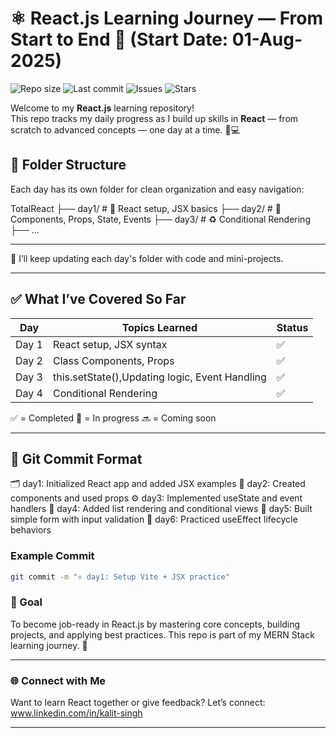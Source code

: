 # ⚛️ React.js Learning Journey — From Start to End 🚀 (Start Date: 01-Aug-2025)

![Repo size](https://img.shields.io/github/repo-size/KalitSingh/reactJourney)
![Last commit](https://img.shields.io/github/last-commit/KalitSingh/reactJourney)
![Issues](https://img.shields.io/github/issues/KalitSingh/reactJourney)
![Stars](https://img.shields.io/github/stars/KalitSingh/reactJourney?style=social)


Welcome to my **React.js** learning repository!  
This repo tracks my daily progress as I build up skills in **React** — from scratch to advanced concepts — one day at a time. 🧠💻

## 📁 Folder Structure
Each day has its own folder for clean organization and easy navigation:

TotalReact
├── day1/ # 🚀 React setup, JSX basics
├── day2/ # 🔁 Components, Props, State, Events
├── day3/ # ♻️  Conditional Rendering
├── ...

---


📝 I’ll keep updating each day's folder with code and mini-projects.

---

## ✅ What I’ve Covered So Far

| Day   | Topics Learned                                           | Status |
|-------|----------------------------------------------------------|--------|
| Day 1 | React setup, JSX syntax                                  | ✅     |
| Day 2 | Class Components, Props                                  | ✅     |
| Day 3 | this.setState(),Updating logic, Event Handling           | ✅     |
| Day 4 | Conditional Rendering                                    | ✅     |


✅ = Completed 
🔄 = In progress
🔜 = Coming soon

---

## 🧾 Git Commit Format

🗂️ day1: Initialized React app and added JSX examples
🔧 day2: Created components and used props
⚙️ day3: Implemented useState and event handlers
🔁 day4: Added list rendering and conditional views
🧪 day5: Built simple form with input validation
🔬 day6: Practiced useEffect lifecycle behaviors


### Example Commit
```bash
git commit -m "⚛️ day1: Setup Vite + JSX practice"
```
### 📌 Goal
To become job-ready in React.js by mastering core concepts, building projects, and applying best practices.
This repo is part of my MERN Stack learning journey. 🌟

---

### 🌐 Connect with Me
Want to learn React together or give feedback?
Let’s connect: www.linkedin.com/in/kalit-singh

---
